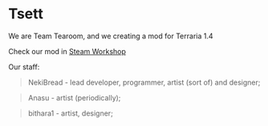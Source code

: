 # Tsett
We are Team Tearoom, and we creating a mod for Terraria 1.4

Check our mod in [Steam Workshop](https://steamcommunity.com/sharedfiles/filedetails/?id=2850294436)

Our staff:
>NekiBread - lead developer, programmer, artist (sort of) and designer;

>Anasu - artist (periodically);

>bithara1 - artist, designer;

